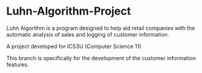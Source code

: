 ﻿# Luhn-Algorithm-Project

Luhn Algorithm is a program designed to help aid retail companies with the automatic analysis of sales and logging of customer information.

A project developed for ICS3U (Computer Science 11)

This branch is specifically for the development of the customer information features.
